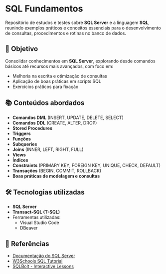 # SQL Fundamentos

Repositório de estudos e testes sobre **SQL Server** e a linguagem **SQL**, reunindo exemplos práticos e conceitos essenciais para o desenvolvimento de consultas, procedimentos e rotinas no banco de dados.

## 🎯 Objetivo
Consolidar conhecimentos em **SQL Server**, explorando desde comandos básicos até recursos mais avançados, com foco em:
- Melhoria na escrita e otimização de consultas
- Aplicação de boas práticas em scripts SQL
- Exercícios práticos para fixação

## 📚 Conteúdos abordados
- **Comandos DML** (INSERT, UPDATE, DELETE, SELECT)
- **Comandos DDL** (CREATE, ALTER, DROP)
- **Stored Procedures**
- **Triggers**
- **Funções**
- **Subqueries**
- **Joins** (INNER, LEFT, RIGHT, FULL)
- **Views**
- **Índices**
- **Constraints** (PRIMARY KEY, FOREIGN KEY, UNIQUE, CHECK, DEFAULT)
- **Transações** (BEGIN, COMMIT, ROLLBACK)
- **Boas práticas de modelagem e consultas**

## 🛠 Tecnologias utilizadas
- **SQL Server**
- **Transact-SQL (T-SQL)**
- Ferramentas utilizadas:
  - Visual Studio Code
  - DBeaver

## 📌 Referências
- [Documentação do SQL Server](https://learn.microsoft.com/sql/)
- [W3Schools SQL Tutorial](https://www.w3schools.com/sql/)
- [SQLBolt - Interactive Lessons](https://sqlbolt.com/)
